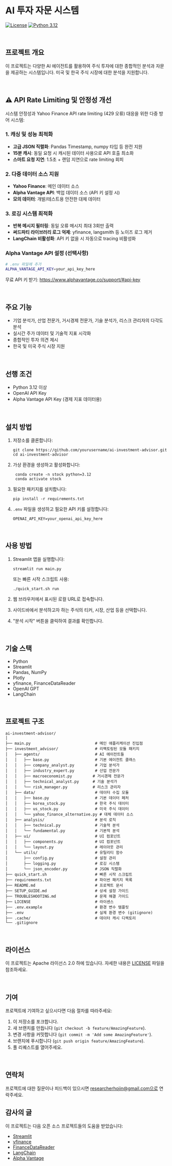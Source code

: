 # AI 투자 자문 시스템

[![License](https://img.shields.io/badge/License-Apache%202.0-blue.svg)](https://opensource.org/licenses/Apache-2.0)
[![Python 3.12](https://img.shields.io/badge/python-3.12+-blue.svg)](https://www.python.org/downloads/release/python-3120/)

<br/>

## 프로젝트 개요

이 프로젝트는 다양한 AI 에이전트를 활용하여 주식 투자에 대한 종합적인 분석과 자문을 제공하는 시스템입니다. 미국 및 한국 주식 시장에 대한 분석을 지원합니다.

<br/>

## ⚠️ API Rate Limiting 및 안정성 개선

시스템 안정성과 Yahoo Finance API rate limiting (429 오류) 대응을 위한 다중 방어 시스템:

### 1. 캐싱 및 성능 최적화
- **고급 JSON 직렬화**: Pandas Timestamp, numpy 타입 등 완전 지원
- **15분 캐시**: 동일 요청 시 캐시된 데이터 사용으로 API 호출 최소화
- **스마트 요청 지연**: 1.5초 + 랜덤 지연으로 rate limiting 회피

### 2. 다중 데이터 소스 지원
- **Yahoo Finance**: 메인 데이터 소스
- **Alpha Vantage API**: 백업 데이터 소스 (API 키 설정 시)
- **모의 데이터**: 개발/테스트용 안전한 대체 데이터

### 3. 로깅 시스템 최적화
- **반복 메시지 필터링**: 동일 오류 메시지 최대 3회만 출력
- **써드파티 라이브러리 로그 억제**: yfinance, langsmith 등 노이즈 로그 제거
- **LangChain 비활성화**: API 키 없을 시 자동으로 tracing 비활성화

### Alpha Vantage API 설정 (선택사항)
```bash
# .env 파일에 추가
ALPHA_VANTAGE_API_KEY=your_api_key_here
```

무료 API 키 받기: https://www.alphavantage.co/support/#api-key

<br/>

## 주요 기능

-   기업 분석가, 산업 전문가, 거시경제 전문가, 기술 분석가, 리스크 관리자의 다각도 분석
-   실시간 주가 데이터 및 기술적 지표 시각화
-   종합적인 투자 의견 제시
-   한국 및 미국 주식 시장 지원

<br/>

## 선행 조건

-   Python 3.12 이상
-   OpenAI API Key
-   Alpha Vantage API Key (경제 지표 데이터용)

<br/>

## 설치 방법

1. 저장소를 클론합니다:

    ```
    git clone https://github.com/yourusername/ai-investment-advisor.git
    cd ai-investment-advisor
    ```

2. 가상 환경을 생성하고 활성화합니다:

    ```
     conda create -n stock python=3.12
     conda activate stock
    ```

3. 필요한 패키지를 설치합니다:

    ```
    pip install -r requirements.txt
    ```

4. `.env` 파일을 생성하고 필요한 API 키를 설정합니다:

    ```
    OPENAI_API_KEY=your_openai_api_key_here
    ```

<br/>

## 사용 방법

1. Streamlit 앱을 실행합니다:

    ```
    streamlit run main.py
    ```
    
    또는 빠른 시작 스크립트 사용:
    
    ```
    ./quick_start.sh run
    ```

2. 웹 브라우저에서 표시된 로컬 URL로 접속합니다.
3. 사이드바에서 분석하고자 하는 주식의 티커, 시장, 산업 등을 선택합니다.
4. "분석 시작" 버튼을 클릭하여 결과를 확인합니다.

<br/>

## 기술 스택

-   Python
-   Streamlit
-   Pandas, NumPy
-   Plotly
-   yfinance, FinanceDataReader
-   OpenAI GPT
-   LangChain

<br/>

## 프로젝트 구조

```
ai-investment-advisor/
│
├── main.py                            # 메인 애플리케이션 진입점
├── investment_advisor/                # 리팩토링된 모듈 패키지
│   ├── agents/                        # AI 에이전트들
│   │   ├── base.py                    # 기본 에이전트 클래스
│   │   ├── company_analyst.py         # 기업 분석가
│   │   ├── industry_expert.py         # 산업 전문가
│   │   ├── macroeconomist.py         # 거시경제 전문가
│   │   ├── technical_analyst.py      # 기술 분석가
│   │   └── risk_manager.py           # 리스크 관리자
│   ├── data/                          # 데이터 수집 모듈
│   │   ├── base.py                    # 기본 데이터 페처
│   │   ├── korea_stock.py             # 한국 주식 데이터
│   │   ├── us_stock.py                # 미국 주식 데이터
│   │   └── yahoo_finance_alternative.py # 대체 데이터 소스
│   ├── analysis/                      # 분석 로직
│   │   ├── technical.py               # 기술적 분석
│   │   └── fundamental.py             # 기본적 분석
│   ├── ui/                            # UI 컴포넌트
│   │   ├── components.py              # UI 컴포넌트
│   │   └── layout.py                  # 레이아웃 관리
│   └── utils/                         # 유틸리티 함수
│       ├── config.py                  # 설정 관리
│       ├── logging.py                 # 로깅 시스템
│       └── json_encoder.py            # JSON 직렬화
├── quick_start.sh                     # 빠른 시작 스크립트
├── requirements.txt                   # 파이썬 패키지 목록
├── README.md                          # 프로젝트 문서
├── SETUP_GUIDE.md                     # 상세 설정 가이드
├── TROUBLESHOOTING.md                 # 문제 해결 가이드
├── LICENSE                            # 라이센스
├── .env.example                       # 환경 변수 템플릿
├── .env                               # 실제 환경 변수 (gitignore)
├── .cache/                            # 데이터 캐시 디렉토리
└── .gitignore
```

<br/>

## 라이선스

이 프로젝트는 Apache 라이선스 2.0 하에 있습니다. 자세한 내용은 [LICENSE](https://www.apache.org/licenses/LICENSE-2.0) 파일을 참조하세요.

<br/>

## 기여

프로젝트에 기여하고 싶으시다면 다음 절차를 따라주세요:

1. 이 저장소를 포크합니다.
2. 새 브랜치를 만듭니다 (`git checkout -b feature/AmazingFeature`).
3. 변경 사항을 커밋합니다 (`git commit -m 'Add some AmazingFeature'`).
4. 브랜치에 푸시합니다 (`git push origin feature/AmazingFeature`).
5. 풀 리퀘스트를 열어주세요.

<br/>

## 연락처

프로젝트에 대한 질문이나 피드백이 있으시면 researcherhojin@gmail.com으로 연락주세요.

## 감사의 글

이 프로젝트는 다음 오픈 소스 프로젝트들의 도움을 받았습니다:

-   [Streamlit](https://streamlit.io/)
-   [yfinance](https://github.com/ranaroussi/yfinance)
-   [FinanceDataReader](https://github.com/FinanceData/FinanceDataReader)
-   [LangChain](https://github.com/hwchase17/langchain)
-   [Alpha Vantage](https://www.alphavantage.co/)
